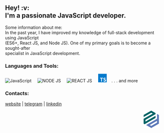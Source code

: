 <h2>Hey! :v:<br> I'm a passionate JavaScript developer.</h2>

Some information about me:</br>
In the past year, I have improved my knowledge of full-stack development using JavaScript</br>
(ES6+, React JS, and Node JS). One of my primary goals is to become a sought-after </br>
specialist in JavaScript development.
</br>

### Languages and Tools:

<img alt="JavaScript" width="26px" src="https://raw.githubusercontent.com/dmZabelin/dmZabelin/main/img/JS.svg" />&nbsp;&nbsp;&nbsp;&nbsp;&nbsp;<img alt="NODE JS" width="96px" src="https://raw.githubusercontent.com/dmZabelin/dmZabelin/main/img/Node.svg" />&nbsp;&nbsp;&nbsp;&nbsp;&nbsp;<img alt="REACT JS" width="28px" src="https://raw.githubusercontent.com/dmZabelin/dmZabelin/main/img/React.svg" />&nbsp;&nbsp;&nbsp;&nbsp;&nbsp;<img alt="REACT JS" width="28px" src="https://raw.githubusercontent.com/dmzname/dmzname/main/img/typescript-logo-svgrepo-com.svg" />&nbsp;&nbsp;&nbsp; . . . and more
 
### Contacts:

[website](https://dmz.name) | [telegram](https://t.me/dmZabelin) | [linkedin](https://www.linkedin.com/in/dmitry-zabelin-6041b9186/)

<div>  
  <a href="https://dmz.name/" target="blank">
  <img alt="alt_text" width="50px" align="right" src="https://raw.githubusercontent.com/dmzname/dmzname/e6567aa059bcfb69cb86d72f1d77ddf627c1c18b/img/zd_logo.svg" />
  </a>
</div>
